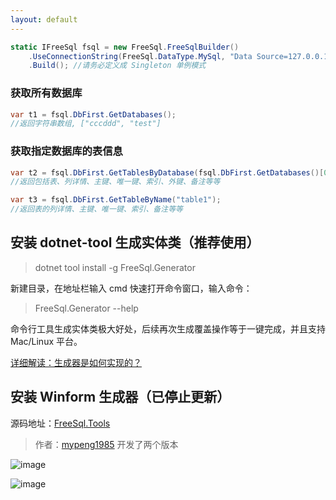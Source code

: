 ```yaml
---
layout: default
---
```


```csharp
static IFreeSql fsql = new FreeSql.FreeSqlBuilder()
    .UseConnectionString(FreeSql.DataType.MySql, "Data Source=127.0.0.1;Port=3306;User ID=root;Password=root;Initial Catalog=cccddd;Charset=utf8;SslMode=none;Max pool size=10")
    .Build(); //请务必定义成 Singleton 单例模式
```

### 获取所有数据库

```csharp
var t1 = fsql.DbFirst.GetDatabases();
//返回字符串数组, ["cccddd", "test"]
```

### 获取指定数据库的表信息

```csharp
var t2 = fsql.DbFirst.GetTablesByDatabase(fsql.DbFirst.GetDatabases()[0]);
//返回包括表、列详情、主键、唯一键、索引、外键、备注等等

var t3 = fsql.DbFirst.GetTableByName("table1");
//返回表的列详情、主键、唯一键、索引、备注等等
```

## 安装 dotnet-tool 生成实体类（推荐使用）

> dotnet tool install -g FreeSql.Generator

新建目录，在地址栏输入 cmd 快速打开命令窗口，输入命令：

> FreeSql.Generator --help

命令行工具生成实体类极大好处，后续再次生成覆盖操作等于一键完成，并且支持 Mac/Linux 平台。

[详细解读：生成器是如何实现的？](https://www.cnblogs.com/igeekfan/p/freesql-generator.html)

## 安装 Winform 生成器（已停止更新）

源码地址：[FreeSql.Tools](https://github.com/2881099/FreeSql.Tools)
> 作者：[mypeng1985](https://github.com/mypeng1985) 开发了两个版本

![image](https://user-images.githubusercontent.com/16286519/76141354-4790e980-609e-11ea-869b-bb2c6980d98f.png)

![image](https://user-images.githubusercontent.com/16286519/58793525-e0cf3300-8628-11e9-8959-d2efed685843.png)
